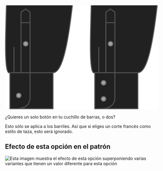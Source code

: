 ![Hileras de botones en los puños](cuffbuttonrows.svg)

¿Quieres un solo botón en tu cuchillo de barras, o dos?

<Note>

Esto sólo se aplica a los barriles. Así que si eliges un corte francés como estilo de taza, esto será ignorado.

</Note>

## Efecto de esta opción en el patrón

![Esta imagen muestra el efecto de esta opción superponiendo varias variantes que tienen un valor diferente para esta opción](simon\_cuffbuttonrows\_sample.svg "Efecto de esta opción en el patrón")
